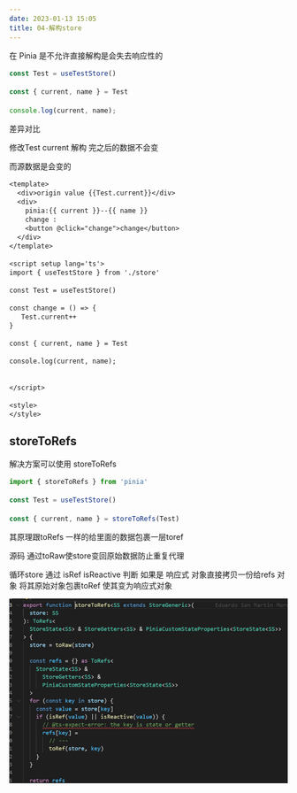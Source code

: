 ```yaml
---
date: 2023-01-13 15:05
title: 04-解构store
---
```


在 Pinia 是不允许直接解构是会失去响应性的

```ts
const Test = useTestStore()  

const { current, name } = Test 

console.log(current, name);
```

差异对比

修改Test current 解构 完之后的数据不会变

而源数据是会变的
```vue
<template>
  <div>origin value {{Test.current}}</div>
  <div>
    pinia:{{ current }}--{{ name }}
    change :
    <button @click="change">change</button>
  </div>
</template>
  
<script setup lang='ts'>
import { useTestStore } from './store'
 
const Test = useTestStore()
 
const change = () => {
   Test.current++
}
 
const { current, name } = Test
 
console.log(current, name);
 
 
</script>
  
<style>
</style>
```

## storeToRefs
解决方案可以使用 storeToRefs

```typescript
import { storeToRefs } from 'pinia'
 
const Test = useTestStore()
 
const { current, name } = storeToRefs(Test)
```

其原理跟toRefs 一样的给里面的数据包裹一层toref

源码 通过toRaw使store变回原始数据防止重复代理

循环store 通过 isRef isReactive 判断 如果是 响应式 对象直接拷贝一份给refs 对象 将其原始对象包裹toRef 使其变为响应式对象

![](./_images/image-2023-01-13_15-09-17-420-04-解构store.png)